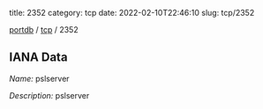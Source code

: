 title: 2352
category: tcp
date: 2022-02-10T22:46:10
slug: tcp/2352

[portdb](/) / [tcp](/category/tcp.html) / 2352


## IANA Data

_Name:_ pslserver

_Description:_ pslserver

